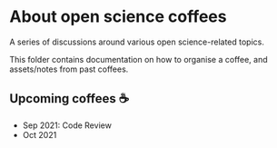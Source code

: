 # About open science coffees
A series of discussions around various open science-related topics.

This folder contains documentation on how to organise a coffee, and assets/notes from past coffees.

## Upcoming coffees ☕
- Sep 2021: Code Review
- Oct 2021

